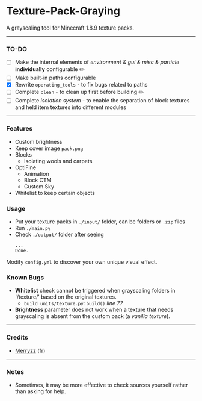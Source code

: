 # Texture-Pack-Graying
A grayscaling tool for Minecraft 1.8.9 texture packs.

------------
### TO-DO
- [ ] Make the internal elements of *environment & gui & misc & particle* **individually** configurable ✏️
- [ ] Make built-in paths configurable
- [x] Rewrite `operating_tools` - to fix bugs related to paths
- [ ] Complete `clean` - to clean up first before building ✏️
- [ ] Complete *isolation system* - to enable the separation of block textures and held item textures into different modules

---
### Features
- Custom brightness
- Keep cover image `pack.png`
- Blocks
  - Isolating wools and carpets
- OptiFine
  - Animation
  - Block CTM
  - Custom Sky
- Whitelist to keep certain objects

### Usage
* Put your texture packs in `./input/` folder, can be folders or `.zip` files
* Run `./main.py` 
* Check `./output/` folder after seeing
  ```
  ...
  Done.
  ```
Modify `config.yml` to discover your own unique visual effect.

### Known Bugs
- **Whitelist** check cannot be triggered when grayscaling folders in '/texture/' based on the original textures.
  - `build_units/texture.py`: `build()` _line 77_
- **Brightness** parameter does not work when a texture that needs grayscaling is absent from the custom pack (a _vanilla_ _texture_).

---
### Credits
* [Merryzz](https://www.youtube.com/@Merryzz) (fr) 

------------
### Notes
- Sometimes, it may be more effective to check sources yourself rather than asking for help.